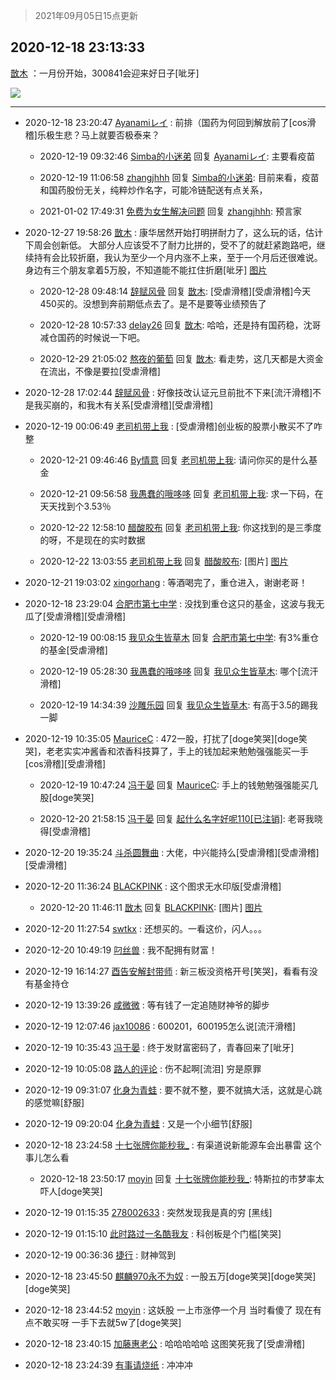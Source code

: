 > 2021年09月05日15点更新
<link rel="stylesheet" href="https://cdn.jsdelivr.net/gh/taotie6/sampleJSON@main/css/photo_show.css">


 ## 2020-12-18 23:13:33 

 [㪚木](https://www.coolapk.com/feed/23643713?shareKey=MTAwZDgxMWVjMjdmNjEzMTc3YTk~) ：一月份开始，300841会迎来好日子[呲牙] 

<div class="album">
<img class="img-item" src="http://image.coolapk.com/feed/2020/1218/23/1081091_5070777e_4411_2317@437x750.jpeg" />
</div>

 ------- 

- 2020-12-18 23:20:47 [Ayanamiレイ](uid=3358558) : 前排（国药为何回到解放前了[cos滑稽]乐极生悲？马上就要否极泰来？ 

    - 2020-12-19 09:32:46 [Simba的小迷弟](uid=912927) 回复 [Ayanamiレイ](uid=3358558): 主要看疫苗 

    - 2020-12-19 11:06:58 [zhangjhhh](uid=1306301) 回复 [Simba的小迷弟](uid=912927): 目前来看，疫苗和国药股份无关，纯粹炒作名字，可能冷链配送有点关系， 

    - 2021-01-02 17:49:31 [免费为女生解决问题](uid=1931191) 回复 [zhangjhhh](uid=1306301): 预言家 

- 2020-12-27 19:58:26 [㪚木](uid=1081091) : 康华居然开始打明拼耐力了，这么玩的话，估计下周会创新低。
大部分人应该受不了耐力比拼的，受不了的就赶紧跑路吧，继续持有会比较折磨，我认为至少一个月内涨不上来，至于一个月后还很难说。
身边有三个朋友拿着5万股，不知道能不能扛住折磨[呲牙] [图片](http://image.coolapk.com/feed/2019/0427/10/1081091_1556330659_0469@380x301.gif)

    - 2020-12-28 09:48:14 [辞赋风骨](uid=875865) 回复 [㪚木](uid=1081091): [受虐滑稽][受虐滑稽]今天450买的。没想到奔前期低点去了。是不是要等业绩预告了 

    - 2020-12-28 10:57:33 [delay26](uid=2369222) 回复 [㪚木](uid=1081091): 哈哈，还是持有国药稳，沈哥减仓国药的时候说一下吧。 

    - 2020-12-29 21:05:02 [熬夜的葡萄](uid=693158) 回复 [㪚木](uid=1081091): 看走势，这几天都是大资金在流出，不像是要拉[受虐滑稽] 

- 2020-12-28 17:02:44 [辞赋风骨](uid=875865) : 好像技改认证元旦前批不下来[流汗滑稽]不是我买崩的，和我木有关系[受虐滑稽][受虐滑稽] 

- 2020-12-19 00:06:49 [老司机带上我](uid=1912353) : [受虐滑稽]创业板的股票小散买不了咋整 

    - 2020-12-21 09:46:46 [By情意](uid=2227064) 回复 [老司机带上我](uid=1912353): 请问你买的是什么基金 

    - 2020-12-21 09:56:58 [我愚蠢的哦哆哆](uid=2291013) 回复 [老司机带上我](uid=1912353): 求一下码，在天天找到个3.53％ 

    - 2020-12-22 12:58:10 [醋酸胶布](uid=609907) 回复 [老司机带上我](uid=1912353): 你这找到的是三季度的呀，不是现在的实时数据 

    - 2020-12-22 13:03:55 [老司机带上我](uid=1912353) 回复 [醋酸胶布](uid=609907): [图片] [图片](http://image.coolapk.com/feed/2020/1222/13/1912353_301b53d9_3434_9537@1080x2160.jpeg)

- 2020-12-21 19:03:02 [xingorhang](uid=668659) : 等酒喝完了，重仓进入，谢谢老哥！ 

- 2020-12-18 23:29:04 [合肥市第七中学](uid=3597151) : 没找到重仓这只的基金，这波与我无瓜了[受虐滑稽][受虐滑稽] 

    - 2020-12-19 00:08:15 [我见众生皆草木](uid=1925712) 回复 [合肥市第七中学](uid=3597151): 有3%重仓的基金[受虐滑稽] 

    - 2020-12-19 05:28:30 [我愚蠢的哦哆哆](uid=2291013) 回复 [我见众生皆草木](uid=1925712): 哪个[流汗滑稽] 

    - 2020-12-19 14:34:39 [沙雕乐园](uid=2447129) 回复 [我见众生皆草木](uid=1925712): 有高于3.5的踢我一脚 

- 2020-12-19 10:35:05 [MauriceC](uid=2661286) : 472一股，打扰了[doge笑哭][doge笑哭]，老老实实冲酱香和浓香科技算了，手上的钱加起来勉勉强强能买一手[cos滑稽][受虐滑稽] 

    - 2020-12-19 10:47:24 [冯于晏](uid=2980763) 回复 [MauriceC](uid=2661286): 手上的钱勉勉强强能买几股[doge笑哭] 

    - 2020-12-20 21:58:15 [冯于晏](uid=2980763) 回复 [起什么名字好呢110[已注销]](uid=2533101): 老哥我晓得[受虐滑稽] 

- 2020-12-20 19:35:24 [斗杀圆舞曲](uid=736598) : 大佬，中兴能持么[受虐滑稽][受虐滑稽][受虐滑稽] 

- 2020-12-20 11:36:24 [BLACKPINK](uid=532936) : 这个图求无水印版[受虐滑稽] 

    - 2020-12-20 11:46:11 [㪚木](uid=1081091) 回复 [BLACKPINK](uid=532936): [图片] [图片](http://image.coolapk.com/feed/2020/1220/11/1081091_5070777e_5970_3058@437x750.jpeg)

- 2020-12-20 11:27:54 [swtkx](uid=790461) : 还想买的。一看这价，闪人。。。 

- 2020-12-20 10:49:19 [叼丝兽](uid=1491042) : 我不配拥有财富！ 

- 2020-12-19 16:14:27 [酉告安解封带师](uid=1199540) : 新三板没资格开号[笑哭]，看看有没有基金持仓 

- 2020-12-19 13:39:26 [咸微微](uid=1248718) : 等有钱了一定追随财神爷的脚步 

- 2020-12-19 12:07:46 [jax10086](uid=797822) : 600201，600195怎么说[流汗滑稽] 

- 2020-12-19 10:35:43 [冯于晏](uid=2980763) : 终于发财富密码了，青春回来了[呲牙] 

- 2020-12-19 10:05:08 [路人的评论](uid=3432886) : 伤不起啊[流泪]  穷是原罪 

- 2020-12-19 09:31:07 [化身为青蛙](uid=1209189) : 要不就不整，要不就搞大活，这就是心跳的感觉嘛[舒服] 

- 2020-12-19 09:20:04 [化身为青蛙](uid=1209189) : 又是一个小细节[舒服] 

- 2020-12-18 23:24:58 [十七张牌你能秒我_](uid=707864) : 有渠道说新能源车会出暴雷 这个事儿怎么看 

    - 2020-12-18 23:50:17 [moyin](uid=879642) 回复 [十七张牌你能秒我_](uid=707864): 特斯拉的市梦率太吓人[doge笑哭] 

- 2020-12-19 01:15:35 [278002633](uid=130056) : 突然发现我是真的穷 [黑线] 

- 2020-12-19 01:15:10 [此时路过一名酷我友](uid=1456826) : 科创板是个门槛[笑哭] 

- 2020-12-19 00:36:36 [捷行](uid=1629443) : 财神驾到 

- 2020-12-18 23:45:50 [麒麟970永不为奴](uid=3363987) : 一股五万[doge笑哭][doge笑哭][doge笑哭] 

- 2020-12-18 23:44:52 [moyin](uid=879642) : 这妖股 一上市涨停一个月 当时看傻了 现在有点不敢买呀 一手下去就5w了[doge笑哭] 

- 2020-12-18 23:40:15 [加藤惠老公](uid=1266680) : 哈哈哈哈哈 这图笑死我了[受虐滑稽] 

- 2020-12-18 23:24:39 [有事请烧纸](uid=1802946) : 冲冲冲 

